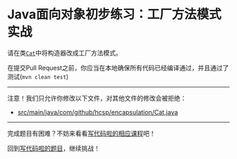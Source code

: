 # Java面向对象初步练习：工厂方法模式实战

请在类[`Cat`](https://github.com/hcsp/factory-method-pattern/blob/master/src/main/java/com/github/hcsp/encapsulation/Cat.java)中将构造器改成工厂方法模式。

在提交Pull Request之前，你应当在本地确保所有代码已经编译通过，并且通过了测试(`mvn clean test`)

-----
注意！我们只允许你修改以下文件，对其他文件的修改会被拒绝：
- [src/main/java/com/github/hcsp/encapsulation/Cat.java](https://github.com/hcsp/factory-method-pattern/blob/master/src/main/java/com/github/hcsp/encapsulation/Cat.java)
-----


完成题目有困难？不妨来看看[写代码啦的相应课程](https://xiedaimala.com/tasks/44398214-15a0-40aa-8586-718b259c12b8/video_tutorials/48566a3c-e80c-45e5-b158-5aeb4a577573)吧！

回到[写代码啦的题目](https://xiedaimala.com/tasks/44398214-15a0-40aa-8586-718b259c12b8/quizzes/2a613885-b71d-40eb-b7b9-b3bb904fcac3)，继续挑战！
